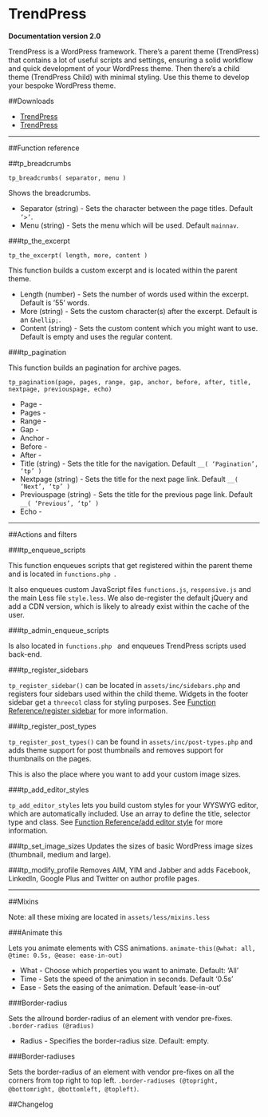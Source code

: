 # TrendPress
**Documentation version 2.0**

TrendPress is a WordPress framework. There’s a parent theme (TrendPress) that contains a lot of useful scripts and settings, ensuring a solid workflow and quick development of your WordPress theme. Then there’s a child theme (TrendPress Child) with minimal styling. Use this theme to develop your bespoke WordPress theme.

##Downloads

+ [TrendPress](https://github.com/trendwerk/trendpress)
+ [TrendPress](https://github.com/trendwerk/trendpress-child)

***

##Function reference

##tp_breadcrumbs

`tp_breadcrumbs( separator, menu )` 

Shows the breadcrumbs. 

+ Separator (string) - Sets the character between the page titles. Default `’>’`.
+ Menu (string) - Sets the menu which will be used. Default `mainnav`.

###tp_the_excerpt

`tp_the_excerpt( length, more, content )` 

This function builds a custom excerpt and is located within the parent theme.

+ Length (number) - Sets the number of words used within the excerpt. Default is ’55’ words.
+ More (string) - Sets the custom character(s) after the excerpt. Default is an `&hellip;`.
+ Content (string) - Sets the custom content which you might want to use. Default is empty and uses the regular content.

###tp_pagination

This function builds an pagination for archive pages. 

`tp_pagination(page, pages, range, gap, anchor, before, after, title, nextpage, previouspage, echo)`

+ Page - 
+ Pages - 
+ Range - 
+ Gap - 
+ Anchor - 
+ Before - 
+ After - 
+ Title (string) - Sets the title for the navigation. Default `__( ‘Pagination’, ‘tp’ )`
+ Nextpage (string) - Sets the title for the next page link. Default `__( ‘Next’, ‘tp’ )`
+ Previouspage (string) - Sets the title for the previous page link. Default `__( ‘Previous’, ‘tp’ )`
+ Echo - 

***

##Actions and filters

###tp_enqueue_scripts

This function enqueues scripts that get registered within the parent theme and is located in  `functions.php `.

It also enqueues custom JavaScript files `functions.js`, `responsive.js` and the main Less file `style.less`. We also de-register the default jQuery and add a CDN version, which is likely to already exist within the cache of the user.

###tp_admin_enqueue_scripts

Is also located in  `functions.php ` and enqueues TrendPress scripts used back-end.

###tp_register_sidebars

`tp_register_sidebar()` can be located in `assets/inc/sidebars.php` and registers four sidebars used within the child theme. Widgets in the footer sidebar get a `threecol` class for styling purposes. See [Function Reference/register sidebar](http://codex.wordpress.org/Function_Reference/register_sidebar) for more information.

###tp_register_post_types 

`tp_register_post_types()` can be found in `assets/inc/post-types.php` and adds theme support for post thumbnails and removes support for thumbnails on the pages. 

This is also the place where you want to add your custom image sizes.

###tp_add_editor_styles

`tp_add_editor_styles` lets you build custom styles for your WYSWYG editor, which are automatically included. Use an array to define the title, selector type and class. See [Function Reference/add editor style](http://codex.wordpress.org/Function_Reference/add_editor_style) for more information.

###tp_set_image_sizes
Updates the sizes of basic WordPress image sizes (thumbnail, medium and large).

###tp_modify_profile
Removes AIM, YIM and Jabber and adds Facebook, LinkedIn, Google Plus and Twitter on author profile pages.

***

##Mixins

Note: all these mixing are located in `assets/less/mixins.less `

###Animate this

Lets you animate elements with CSS animations. `animate-this(@what: all, @time: 0.5s, @ease: ease-in-out)` 

+ What - Choose which properties you want to animate. Default: ‘All’
+ Time - Sets the speed of the animation in seconds. Default ‘0.5s’
+ Ease - Sets the easing of the animation. Default ‘ease-in-out’

###Border-radius

Sets the allround border-radius of an element with vendor pre-fixes. `.border-radius (@radius)`

+ Radius - Specifies the border-radius size. Default: empty.

###Border-radiuses

Sets the  border-radius of an element with vendor pre-fixes on all the corners from top right to top left. `.border-radiuses (@topright, @bottomright, @bottomleft, @topleft)`.

##Changelog

